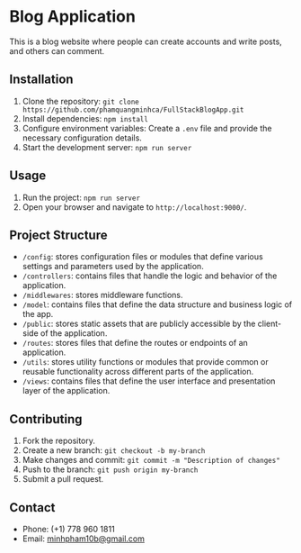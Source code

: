 # Blog Application
This is a blog website where people can create accounts and write posts, and others can comment.

## Installation
1. Clone the repository: `git clone https://github.com/phamquangminhca/FullStackBlogApp.git`
2. Install dependencies: `npm install`
3. Configure environment variables: Create a `.env` file and provide the necessary configuration details.
4. Start the development server: `npm run server`

## Usage
1. Run the project: `npm run server`
2. Open your browser and navigate to `http://localhost:9000/`.

## Project Structure
- `/config`: stores configuration files or modules that define various settings and parameters used by the application.
- `/controllers`: contains files that handle the logic and behavior of the application.
- `/middlewares`: stores middleware functions.
- `/model`: contains files that define the data structure and business logic of the app.
- `/public`: stores static assets that are publicly accessible by the client-side of the application.
- `/routes`: stores files that define the routes or endpoints of an application.
- `/utils`: stores utility functions or modules that provide common or reusable functionality across different parts of the application.
- `/views`: contains files that define the user interface and presentation layer of the application.


## Contributing

1. Fork the repository.
2. Create a new branch: `git checkout -b my-branch`
3. Make changes and commit: `git commit -m "Description of changes"`
4. Push to the branch: `git push origin my-branch`
5. Submit a pull request.

## Contact
- Phone: (+1) 778 960 1811
- Email: minhpham10b@gmail.com